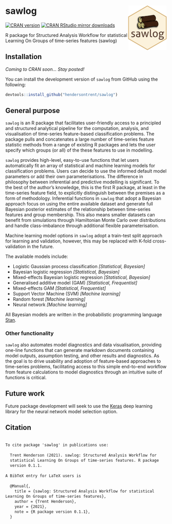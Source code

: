 
# sawlog <img src="man/figures/logo.png" align="right" width="120" />

[![CRAN
version](http://www.r-pkg.org/badges/version/catch22)](http://www.r-pkg.org/pkg/catch22)
[![CRAN RStudio mirror
downloads](http://cranlogs.r-pkg.org/badges/catch22)](http://www.r-pkg.org/pkg/catch22)

R package for Structured Analysis Workflow for statistical Learning On
Groups of time-series features (sawlog)

## Installation

*Coming to CRAN soon… Stay posted\!*

You can install the development version of `sawlog` from GitHub using
the following:

``` r
devtools::install_github("hendersontrent/sawlog")
```

## General purpose

`sawlog` is an R package that facilitates user-friendly access to a
principled and structured analytical pipeline for the computation,
analysis, and visualisation of time-series feature-based classification
problems. The package pulls and concatenates a large number of
time-series feature statistic methods from a range of existing R
packages and lets the user specify which groups (or all) of the these
features to use in modelling.

`sawlog` provides high-level, easy-to-use functions that let users
automatically fit an array of statistical and machine learning models
for classification problems. Users can decide to use the informed
default model parameters or add their own parameterisations. The
difference in philosophy between inferential and predictive modelling is
significant. To the best of the author’s knowledge, this is the first R
package, at least in the time-series feature field, to explicitly
distinguish between the premises as a form of methodology. Inferential
functions in `sawlog` that adopt a Bayesian approach focus on using the
entire available dataset and generate full Bayesian posterior estimates
of the relationship between time-series features and group membership.
This also means smaller datasets can benefit from simulations through
Hamiltonian Monte Carlo over distributions and handle class-imbalance
through additional flexible parameterisation.

Machine learning model options in `sawlog` adopt a train-test split
approach for learning and validation, however, this may be replaced with
K-fold cross-validation in the future.

The available models include:

  - Logistic Gaussian process classification *\[Statistical, Bayesian\]*
  - Bayesian logistic regression *\[Statistical, Bayesian\]*
  - Mixed-effects Bayesian logistic regression *\[Statistical,
    Bayesian\]*
  - Generalised additive model (GAM) *\[Statistical, Frequentist\]*
  - Mixed-effects GAM *\[Statistical, Frequentist\]*
  - Support Vector Machine (SVM) *\[Machine learning\]*
  - Random forest *\[Machine learning\]*
  - Neural network *\[Machine learning\]*

All Bayesian models are written in the probabilistic programming
language [Stan](https://mc-stan.org).

### Other functionality

`sawlog` also automates model diagnostics and data visualisation,
providing one-line functions that can generate markdown documents
containing model outputs, assumption testing, and other results and
diagnostics. As the goal is to drive usability and adoption of
feature-based approaches to time-series problems, facilitating access to
this simple end-to-end workflow from feature calculations to model
diagnostics through an intuitive suite of functions is critical.

## Future work

Future package development will seek to use the
[Keras](https://keras.io) deep learning library for the neural network
model selection option.

## Citation

``` 

To cite package 'sawlog' in publications use:

  Trent Henderson (2021). sawlog: Structured Analysis Workflow for
  statistical Learning On Groups of time-series features. R package
  version 0.1.1.

A BibTeX entry for LaTeX users is

  @Manual{,
    title = {sawlog: Structured Analysis Workflow for statistical Learning On Groups of time-series features},
    author = {Trent Henderson},
    year = {2021},
    note = {R package version 0.1.1},
  }
```

